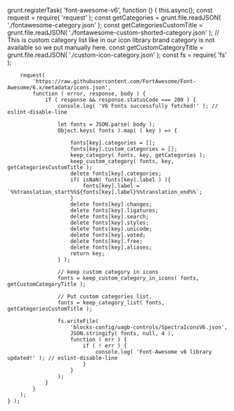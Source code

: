 <!-- Keep patience doc is coming -->

<!-- Previously we were updating icons like this  -->

grunt.registerTask( 'font-awesome-v6', function () {
		this.async();
		const request = require( 'request' );
		const getCategories = grunt.file.readJSON( './fontawesome-category.json' );
		const getCategoriesCustomTitle = grunt.file.readJSON( './fontawesome-custom-shorted-category.json' );
		// This is custom category list like in our icon library brand category is not available so we put manually here.
		const getCustomCategoryTitle = grunt.file.readJSON( './custom-icon-category.json' );
		const fs = require( 'fs' );
		
		request(
			'https://raw.githubusercontent.com/FortAwesome/Font-Awesome/6.x/metadata/icons.json',
			function ( error, response, body ) {
				if ( response && response.statusCode === 200 ) {
					console.log( 'V6 Fonts successfully fetched!' ); // eslint-disable-line

					let fonts = JSON.parse( body );
					Object.keys( fonts ).map( ( key ) => {
						
						fonts[key].categories = [];
						fonts[key].custom_categories = [];
						keep_category( fonts, key, getCategories );
						keep_custom_category( fonts, key, getCategoriesCustomTitle );
						delete fonts[key].categories;
						if( isNaN( fonts[key].label ) ){
							fonts[key].label = `%%translation_start%%${fonts[key].label}%%translation_end%%`;
						}
						delete fonts[key].changes;
						delete fonts[key].ligatures;
						delete fonts[key].search;
						delete fonts[key].styles;
						delete fonts[key].unicode;
						delete fonts[key].voted;
						delete fonts[key].free;
						delete fonts[key].aliases;
						return key;
					} );

					// keep custom category in icons 
					fonts = keep_custom_category_in_icons( fonts, getCustomCategoryTitle ); 

					// Put custom categories list.
					fonts = keep_category_list( fonts, getCategoriesCustomTitle );

					fs.writeFile(
						'blocks-config/uagb-controls/SpectraIconsV6.json',
						JSON.stringify( fonts, null, 4 ),
						function ( err ) {
							if ( ! err ) {
								console.log( 'Font-Awesome v6 library updated!' ); // eslint-disable-line
							}
						}
					);
				}
			}
		);
	} );
